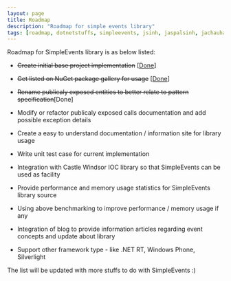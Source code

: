 ```yaml
---
layout: page
title: Roadmap
description: "Roadmap for simple events library"
tags: [roadmap, dotnetstuffs, simpleevents, jsinh, jaspalsinh, jachauhan, events, eventaggregator, nuget, .net, license, MIT-license]
---
```


Roadmap for SimpleEvents library is as below listed:

* <del>Create initial base project implementation</del> [[Done][1]]

* <del>Get listed on NuGet package gallery for usage</del> [[Done][2]]

* <del>Rename publicaly exposed entities to better relate to pattern specification</del>[Done]

* Modify or refactor publicaly exposed calls documentation and add possible exception details

* Create a easy to understand documentation / information site for library usage

* Write unit test case for current implementation

* Integration with Castle Windsor IOC library so that SimpleEvents can be used as facility

* Provide performance and memory usage statistics for SimpleEvents library source

* Using above benchmarking to improve performance / memory usage if any

* Integration of blog to provide information articles regarding event concepts and update about library

* Support other framework type - like .NET RT, Windows Phone, Silverlight

The list will be updated with more stuffs to do with SimpleEvents :)

[1]: https://github.com/dotnetstuffs/simpleevents
[2]: https://www.nuget.org/packages/SimpleEvents/